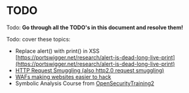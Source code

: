 # TODO

Todo: **Go through all the TODO's in this document and resolve them!**

Todo: cover these topics:

* Replace alert() with print() in XSS [https://portswigger.net/research/alert-is-dead-long-live-print](https://portswigger.net/research/alert-is-dead-long-live-print)
* [HTTP Request Smuggling (also http2.0 request smuggling)](https://portswigger.net/research/http2)
* [WAFs making websites easier to hack](https://portswigger.net/research/when-security-features-collide)
* Symbolic Analysis Course from [OpenSecurityTraining2](https://p.ost2.fyi/courses/course-v1:OpenSecurityTraining2+RE3201\_symexec+2021\_V1/about)

